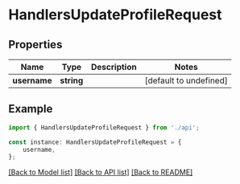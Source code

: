 # HandlersUpdateProfileRequest


## Properties

Name | Type | Description | Notes
------------ | ------------- | ------------- | -------------
**username** | **string** |  | [default to undefined]

## Example

```typescript
import { HandlersUpdateProfileRequest } from './api';

const instance: HandlersUpdateProfileRequest = {
    username,
};
```

[[Back to Model list]](../README.md#documentation-for-models) [[Back to API list]](../README.md#documentation-for-api-endpoints) [[Back to README]](../README.md)
